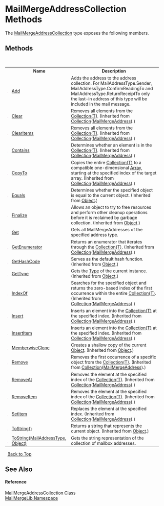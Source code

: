 # MailMergeAddressCollection Methods
 

The <a href="fb7691d8-7ea4-4af9-eba6-a684e22bcf2b">MailMergeAddressCollection</a> type exposes the following members.


## Methods
&nbsp;<table><tr><th></th><th>Name</th><th>Description</th></tr><tr><td>![Public method](media/pubmethod.gif "Public method")</td><td><a href="79978f6b-4423-fd49-3993-8c70893f6a9a">Add</a></td><td>
Adds the address to the address collection. For MailAddressType.Sender, MailAddressType.ConfirmReadingTo and MailAddressType.ReturnReceiptTo only the last-in address of this type will be included in the mail message.</td></tr><tr><td>![Public method](media/pubmethod.gif "Public method")</td><td><a href="http://msdn2.microsoft.com/en-us/library/ms132405" target="_blank">Clear</a></td><td>
Removes all elements from the <a href="http://msdn2.microsoft.com/en-us/library/ms132397" target="_blank">Collection(T)</a>.
 (Inherited from <a href="http://msdn2.microsoft.com/en-us/library/ms132397" target="_blank">Collection</a>(<a href="5f52c2f4-422e-95db-0cd4-02a5b76d46eb">MailMergeAddress</a>).)</td></tr><tr><td>![Protected method](media/protmethod.gif "Protected method")</td><td><a href="http://msdn2.microsoft.com/en-us/library/ms132406" target="_blank">ClearItems</a></td><td>
Removes all elements from the <a href="http://msdn2.microsoft.com/en-us/library/ms132397" target="_blank">Collection(T)</a>.
 (Inherited from <a href="http://msdn2.microsoft.com/en-us/library/ms132397" target="_blank">Collection</a>(<a href="5f52c2f4-422e-95db-0cd4-02a5b76d46eb">MailMergeAddress</a>).)</td></tr><tr><td>![Public method](media/pubmethod.gif "Public method")</td><td><a href="http://msdn2.microsoft.com/en-us/library/ms132407" target="_blank">Contains</a></td><td>
Determines whether an element is in the <a href="http://msdn2.microsoft.com/en-us/library/ms132397" target="_blank">Collection(T)</a>.
 (Inherited from <a href="http://msdn2.microsoft.com/en-us/library/ms132397" target="_blank">Collection</a>(<a href="5f52c2f4-422e-95db-0cd4-02a5b76d46eb">MailMergeAddress</a>).)</td></tr><tr><td>![Public method](media/pubmethod.gif "Public method")</td><td><a href="http://msdn2.microsoft.com/en-us/library/ms132408" target="_blank">CopyTo</a></td><td>
Copies the entire <a href="http://msdn2.microsoft.com/en-us/library/ms132397" target="_blank">Collection(T)</a> to a compatible one-dimensional <a href="http://msdn2.microsoft.com/en-us/library/czz5hkty" target="_blank">Array</a>, starting at the specified index of the target array.
 (Inherited from <a href="http://msdn2.microsoft.com/en-us/library/ms132397" target="_blank">Collection</a>(<a href="5f52c2f4-422e-95db-0cd4-02a5b76d46eb">MailMergeAddress</a>).)</td></tr><tr><td>![Public method](media/pubmethod.gif "Public method")</td><td><a href="http://msdn2.microsoft.com/en-us/library/bsc2ak47" target="_blank">Equals</a></td><td>
Determines whether the specified object is equal to the current object.
 (Inherited from <a href="http://msdn2.microsoft.com/en-us/library/e5kfa45b" target="_blank">Object</a>.)</td></tr><tr><td>![Protected method](media/protmethod.gif "Protected method")</td><td><a href="http://msdn2.microsoft.com/en-us/library/4k87zsw7" target="_blank">Finalize</a></td><td>
Allows an object to try to free resources and perform other cleanup operations before it is reclaimed by garbage collection.
 (Inherited from <a href="http://msdn2.microsoft.com/en-us/library/e5kfa45b" target="_blank">Object</a>.)</td></tr><tr><td>![Public method](media/pubmethod.gif "Public method")</td><td><a href="10b5364f-4c90-1889-41a0-d76afb9e9e4a">Get</a></td><td>
Gets all MailMergeAddresses of the specified address type.</td></tr><tr><td>![Public method](media/pubmethod.gif "Public method")</td><td><a href="http://msdn2.microsoft.com/en-us/library/ms132409" target="_blank">GetEnumerator</a></td><td>
Returns an enumerator that iterates through the <a href="http://msdn2.microsoft.com/en-us/library/ms132397" target="_blank">Collection(T)</a>.
 (Inherited from <a href="http://msdn2.microsoft.com/en-us/library/ms132397" target="_blank">Collection</a>(<a href="5f52c2f4-422e-95db-0cd4-02a5b76d46eb">MailMergeAddress</a>).)</td></tr><tr><td>![Public method](media/pubmethod.gif "Public method")</td><td><a href="http://msdn2.microsoft.com/en-us/library/zdee4b3y" target="_blank">GetHashCode</a></td><td>
Serves as the default hash function.
 (Inherited from <a href="http://msdn2.microsoft.com/en-us/library/e5kfa45b" target="_blank">Object</a>.)</td></tr><tr><td>![Public method](media/pubmethod.gif "Public method")</td><td><a href="http://msdn2.microsoft.com/en-us/library/dfwy45w9" target="_blank">GetType</a></td><td>
Gets the <a href="http://msdn2.microsoft.com/en-us/library/42892f65" target="_blank">Type</a> of the current instance.
 (Inherited from <a href="http://msdn2.microsoft.com/en-us/library/e5kfa45b" target="_blank">Object</a>.)</td></tr><tr><td>![Public method](media/pubmethod.gif "Public method")</td><td><a href="http://msdn2.microsoft.com/en-us/library/ms132410" target="_blank">IndexOf</a></td><td>
Searches for the specified object and returns the zero-based index of the first occurrence within the entire <a href="http://msdn2.microsoft.com/en-us/library/ms132397" target="_blank">Collection(T)</a>.
 (Inherited from <a href="http://msdn2.microsoft.com/en-us/library/ms132397" target="_blank">Collection</a>(<a href="5f52c2f4-422e-95db-0cd4-02a5b76d46eb">MailMergeAddress</a>).)</td></tr><tr><td>![Public method](media/pubmethod.gif "Public method")</td><td><a href="http://msdn2.microsoft.com/en-us/library/ms132411" target="_blank">Insert</a></td><td>
Inserts an element into the <a href="http://msdn2.microsoft.com/en-us/library/ms132397" target="_blank">Collection(T)</a> at the specified index.
 (Inherited from <a href="http://msdn2.microsoft.com/en-us/library/ms132397" target="_blank">Collection</a>(<a href="5f52c2f4-422e-95db-0cd4-02a5b76d46eb">MailMergeAddress</a>).)</td></tr><tr><td>![Protected method](media/protmethod.gif "Protected method")</td><td><a href="http://msdn2.microsoft.com/en-us/library/ms132412" target="_blank">InsertItem</a></td><td>
Inserts an element into the <a href="http://msdn2.microsoft.com/en-us/library/ms132397" target="_blank">Collection(T)</a> at the specified index.
 (Inherited from <a href="http://msdn2.microsoft.com/en-us/library/ms132397" target="_blank">Collection</a>(<a href="5f52c2f4-422e-95db-0cd4-02a5b76d46eb">MailMergeAddress</a>).)</td></tr><tr><td>![Protected method](media/protmethod.gif "Protected method")</td><td><a href="http://msdn2.microsoft.com/en-us/library/57ctke0a" target="_blank">MemberwiseClone</a></td><td>
Creates a shallow copy of the current <a href="http://msdn2.microsoft.com/en-us/library/e5kfa45b" target="_blank">Object</a>.
 (Inherited from <a href="http://msdn2.microsoft.com/en-us/library/e5kfa45b" target="_blank">Object</a>.)</td></tr><tr><td>![Public method](media/pubmethod.gif "Public method")</td><td><a href="http://msdn2.microsoft.com/en-us/library/ms132413" target="_blank">Remove</a></td><td>
Removes the first occurrence of a specific object from the <a href="http://msdn2.microsoft.com/en-us/library/ms132397" target="_blank">Collection(T)</a>.
 (Inherited from <a href="http://msdn2.microsoft.com/en-us/library/ms132397" target="_blank">Collection</a>(<a href="5f52c2f4-422e-95db-0cd4-02a5b76d46eb">MailMergeAddress</a>).)</td></tr><tr><td>![Public method](media/pubmethod.gif "Public method")</td><td><a href="http://msdn2.microsoft.com/en-us/library/ms132414" target="_blank">RemoveAt</a></td><td>
Removes the element at the specified index of the <a href="http://msdn2.microsoft.com/en-us/library/ms132397" target="_blank">Collection(T)</a>.
 (Inherited from <a href="http://msdn2.microsoft.com/en-us/library/ms132397" target="_blank">Collection</a>(<a href="5f52c2f4-422e-95db-0cd4-02a5b76d46eb">MailMergeAddress</a>).)</td></tr><tr><td>![Protected method](media/protmethod.gif "Protected method")</td><td><a href="http://msdn2.microsoft.com/en-us/library/ms132415" target="_blank">RemoveItem</a></td><td>
Removes the element at the specified index of the <a href="http://msdn2.microsoft.com/en-us/library/ms132397" target="_blank">Collection(T)</a>.
 (Inherited from <a href="http://msdn2.microsoft.com/en-us/library/ms132397" target="_blank">Collection</a>(<a href="5f52c2f4-422e-95db-0cd4-02a5b76d46eb">MailMergeAddress</a>).)</td></tr><tr><td>![Protected method](media/protmethod.gif "Protected method")</td><td><a href="http://msdn2.microsoft.com/en-us/library/ms132416" target="_blank">SetItem</a></td><td>
Replaces the element at the specified index.
 (Inherited from <a href="http://msdn2.microsoft.com/en-us/library/ms132397" target="_blank">Collection</a>(<a href="5f52c2f4-422e-95db-0cd4-02a5b76d46eb">MailMergeAddress</a>).)</td></tr><tr><td>![Public method](media/pubmethod.gif "Public method")</td><td><a href="http://msdn2.microsoft.com/en-us/library/7bxwbwt2" target="_blank">ToString()</a></td><td>
Returns a string that represents the current object.
 (Inherited from <a href="http://msdn2.microsoft.com/en-us/library/e5kfa45b" target="_blank">Object</a>.)</td></tr><tr><td>![Public method](media/pubmethod.gif "Public method")</td><td><a href="ec81c50c-d5ce-d84c-cd74-f45866cb54f2">ToString(MailAddressType, Object)</a></td><td>
Gets the string representation of the collection of mailbox addresses.</td></tr></table>&nbsp;
<a href="#mailmergeaddresscollection-methods">Back to Top</a>

## See Also


#### Reference
<a href="fb7691d8-7ea4-4af9-eba6-a684e22bcf2b">MailMergeAddressCollection Class</a><br /><a href="31c6ebbe-d683-7561-7308-5a5ee1f76bf5">MailMergeLib Namespace</a><br />